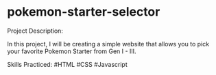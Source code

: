 # pokemon-starter-selector

Project Description:

In this project, I will be creating a simple website that allows you to pick your favorite Pokemon Starter from Gen I - III. 

Skills Practiced:
#HTML
#CSS
#Javascript


